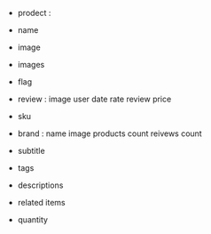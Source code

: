 - prodect :
- name
- image
- images
- flag
- review :
    image
    user
    date
    rate
    review
    price

- sku
- brand :
    name
    image
    products count
    reivews count
- subtitle
- tags
- descriptions
- related items
- quantity